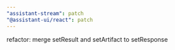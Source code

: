```yaml
---
"assistant-stream": patch
"@assistant-ui/react": patch
---
```


refactor: merge setResult and setArtifact to setResponse
